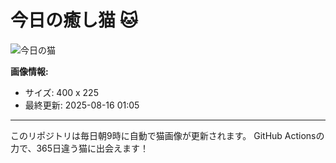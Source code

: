 # 今日の癒し猫 🐱

![今日の猫](https://cdn2.thecatapi.com/images/MTc2MzQ0NA.gif)

**画像情報:**
- サイズ: 400 x 225
- 最終更新: 2025-08-16 01:05

---

このリポジトリは毎日朝9時に自動で猫画像が更新されます。
GitHub Actionsの力で、365日違う猫に出会えます！
